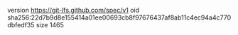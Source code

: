 version https://git-lfs.github.com/spec/v1
oid sha256:22d7b9d8e155414a01ee00693cb8f97676437af8ab11c4ec94a4c770dbfedf35
size 1465
